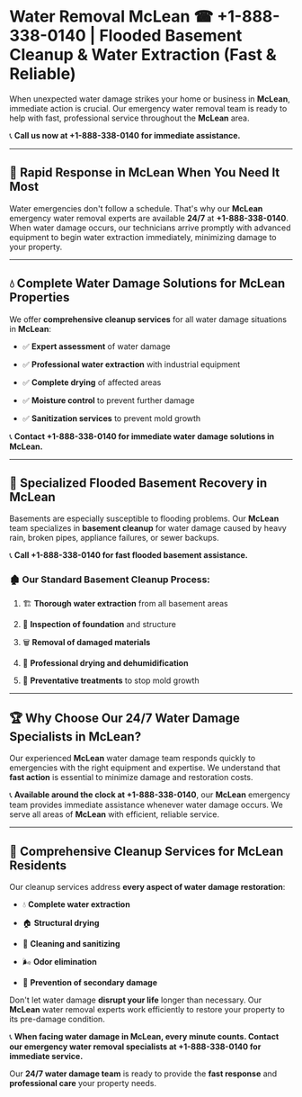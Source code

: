 # Water Removal McLean ☎ +1-888-338-0140 | Flooded Basement Cleanup & Water Extraction (Fast & Reliable)

When unexpected water damage strikes your home or business in **McLean**, immediate action is crucial. Our emergency water removal team is ready to help with fast, professional service throughout the **McLean** area. 

📞 **Call us now at +1-888-338-0140 for immediate assistance.**
---
## 🚀 Rapid Response in McLean When You Need It Most
Water emergencies don't follow a schedule. That's why our **McLean** emergency water removal experts are available **24/7** at **+1-888-338-0140**. When water damage occurs, our technicians arrive promptly with advanced equipment to begin water extraction immediately, minimizing damage to your property.
---
## 💧 Complete Water Damage Solutions for McLean Properties
We offer **comprehensive cleanup services** for all water damage situations in **McLean**:
- ✅ **Expert assessment** of water damage  
- ✅ **Professional water extraction** with industrial equipment  
- ✅ **Complete drying** of affected areas  
- ✅ **Moisture control** to prevent further damage  
- ✅ **Sanitization services** to prevent mold growth  
📞 **Contact +1-888-338-0140 for immediate water damage solutions in McLean.**
---
## 🌊 Specialized Flooded Basement Recovery in McLean
Basements are especially susceptible to flooding problems. Our **McLean** team specializes in **basement cleanup** for water damage caused by heavy rain, broken pipes, appliance failures, or sewer backups. 
📞 **Call +1-888-338-0140 for fast flooded basement assistance.**
### 🏚️ Our Standard Basement Cleanup Process:
1. 🏗️ **Thorough water extraction** from all basement areas  
2. 🔎 **Inspection of foundation** and structure  
3. 🗑️ **Removal of damaged materials**  
4. 💨 **Professional drying and dehumidification**  
5. 🚫 **Preventative treatments** to stop mold growth  
---
## 🏆 Why Choose Our 24/7 Water Damage Specialists in McLean?
Our experienced **McLean** water damage team responds quickly to emergencies with the right equipment and expertise. We understand that **fast action** is essential to minimize damage and restoration costs.
📞 **Available around the clock at +1-888-338-0140**, our **McLean** emergency team provides immediate assistance whenever water damage occurs. We serve all areas of **McLean** with efficient, reliable service.
---
## 🧹 Comprehensive Cleanup Services for McLean Residents
Our cleanup services address **every aspect of water damage restoration**:
- 💧 **Complete water extraction**  
- 🏠 **Structural drying**  
- 🧼 **Cleaning and sanitizing**  
- 🌬️ **Odor elimination**  
- 🚫 **Prevention of secondary damage**  
Don't let water damage **disrupt your life** longer than necessary. Our **McLean** water removal experts work efficiently to restore your property to its pre-damage condition.
📞 **When facing water damage in McLean, every minute counts. Contact our emergency water removal specialists at +1-888-338-0140 for immediate service.**
Our **24/7 water damage team** is ready to provide the **fast response** and **professional care** your property needs.
